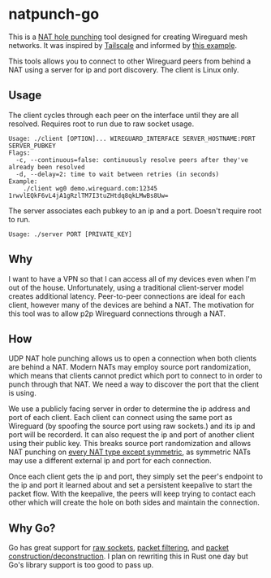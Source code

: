 # natpunch-go

This is a [NAT hole punching](https://en.wikipedia.org/wiki/UDP_hole_punching) tool designed for creating Wireguard mesh networks. It was inspired by [Tailscale](https://www.tailscale.com/) and informed by [this example](https://git.zx2c4.com/wireguard-tools/tree/contrib/nat-hole-punching/).

This tools allows you to connect to other Wireguard peers from behind a NAT using a server for ip and port discovery. The client is Linux only.

## Usage

The client cycles through each peer on the interface until they are all resolved. Requires root to run due to raw socket usage.
```
Usage: ./client [OPTION]... WIREGUARD_INTERFACE SERVER_HOSTNAME:PORT SERVER_PUBKEY
Flags:
  -c, --continuous=false: continuously resolve peers after they've already been resolved
  -d, --delay=2: time to wait between retries (in seconds)
Example:
    ./client wg0 demo.wireguard.com:12345 1rwvlEQkF6vL4jA1gRzlTM7I3tuZHtdq8qkLMwBs8Uw=
```

The server associates each pubkey to an ip and a port. Doesn't require root to run.
```
Usage: ./server PORT [PRIVATE_KEY]
```

## Why

I want to have a VPN so that I can access all of my devices even when I'm out of the house. Unfortunately, using a traditional client-server model creates additional latency. Peer-to-peer connections are ideal for each client, however many of the devices are behind a NAT. The motivation for this tool was to allow p2p Wireguard connections through a NAT.

## How

UDP NAT hole punching allows us to open a connection when both clients are behind a NAT. Modern NATs may employ source port randomization, which means that clients cannot predict which port to connect to in order to punch through that NAT. We need a way to discover the port that the client is using.

We use a publicly facing server in order to determine the ip address and port of each client. Each client can connect using the same port as Wireguard (by spoofing the source port using raw sockets.) and its ip and port will be recorderd. It can also request the ip and port of another client using their public key. This breaks source port randomization and allows NAT punching on [every NAT type except symmetric](https://en.wikipedia.org/wiki/Network_address_translation#Methods_of_translation), as symmetric NATs may use a different external ip and port for each connection.

Once each client gets the ip and port, they simply set the peer's endpoint to the ip and port it learned about and set a persistent keepalive to start the packet flow. With the keepalive, the peers will keep trying to contact each other which will create the hole on both sides and maintain the connection.

## Why Go?

Go has great support for [raw sockets](https://pkg.go.dev/golang.org/x/net/ipv4?tab=doc), [packet filtering](https://pkg.go.dev/golang.org/x/net/bpf?tab=doc), and [packet construction/deconstruction](https://pkg.go.dev/github.com/google/gopacket?tab=doc). I plan on rewriting this in Rust one day but Go's library support is too good to pass up.
